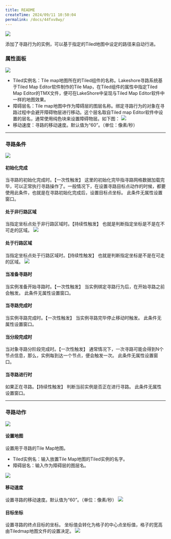 ```yaml
---
title: README
createTime: 2024/09/11 10:50:04
permalink: /docs/44fxv8wy/
---
```

![](564c45fe6a125.png)

添加了寻路行为的实例，可以基于指定的Tiled地图中设定的路径来自动行进。

### 属性面板
![](564c45fe0bc49.png)
- Tiled实例名：Tile map地图所在的Tiled组件的名称。Lakeshore寻路系统基于Tiled Map Editor软件制作的Tile Map，在Tiled组件的属性中指定Tiled Map Editor的TMX文件，便可在LakeShore中呈现与Tiled Map Editor软件中一样的地图效果。
- 障碍层名：Tile map地图中作为障碍层的图层名称。绑定寻路行为的对象在寻路过程中会避开障碍物层进行移动。这个层名取自Tiled map Editor软件中设置的层名，通常使用纯色块来设置障碍物层。如下图：
![](564c45fe98608.png)
- 移动速度：寻路的移动速度。默认值为“60”。（单位：像素/秒）

------------


### 寻路条件
![](564c45fe1999a.png)
#### 初始化完成
当寻路的初始化完成时。【一次性触发】
这里的初始化完毕指寻路网格数据加载完毕，可以正常执行寻路操作了。一般情况下，在设置寻路目标点动作的时候，都要使用此条件，也就是在寻路初始化完成后，设置目标点坐标。
此条件无属性设置窗口。
#### 处于非行路区域
当指定坐标点处于非行路区域时。【持续性触发】
也就是判断指定坐标是不是在不可走的区域。
![](564c45fe35efd.png)
#### 处于行路区域
当指定坐标点处于行路区域时。【持续性触发】
也就是判断指定坐标是不是在可走的区域。
![](564c45fe4a514.png)
#### 当准备寻路时
当实例准备开始寻路时。【一次性触发】
当实例绑定寻路行为后，在开始寻路之前会触发。
此条件无属性设置窗口。
#### 当寻路完成时
当实例寻路完成时。【一次性触发】
当实例寻路完毕停止移动时触发。
此条件无属性设置窗口。
#### 当分段完成时
当对象寻路分阶段完成时。【一次性触发】
通常情况下，一次寻路可能会得到N个节点信息，那么，实例每到达一个节点，便会触发一次。
此条件无属性设置窗口。
#### 当寻路进行时
如果正在寻路。【持续性触发】
判断当前实例是否正在进行寻路。
此条件无属性设置窗口。

------------


### 寻路动作
![](564c45fdbcdc1.png)
#### 设置地图
设置用于寻路的Tile Map地图。
- Tiled实例名：输入放置Tile Map地图的Tiled实例的名字。
- 障碍层名：输入作为障碍层的图层名。

![](564c45fddc1c7.png)
#### 移动速度
设置寻路的移动速度。默认值为“60”。（单位：像素/秒）
![](564c45fe02184.png)
#### 目标坐标
设置寻路的终点目标的坐标。
坐标值会转化为格子的中心点坐标值，格子的宽高由Tiledmap地图文件的设置决定。
![](564c45fdcefc8.png)
